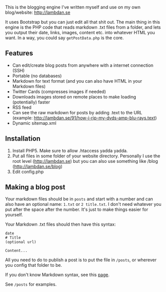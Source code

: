 This is the blogging engine I've written myself and use on my own blog/website: http://lambdan.se

It uses Bootstrap but you can just edit all that shit out. The main thing in this engine is the PHP code that reads markdown .txt files from a folder, and lets you output their date, links, images, content etc. into whatever HTML you want. In a way, you could say `getPostData.php` is the core.

## Features

- Can edit/create blog posts from anywhere with a internet connection (SSH)
- Portable (no databases)
- Markdown for text format (and you can also have HTML in your Markdown files)
- Twitter Cards (compresses images if needed)
- Downloads images stored on remote places to make loading (potentially) faster
- RSS feed
- Can see the raw markdown for posts by adding .text to the URL (example: http://lambdan.se/91/how-i-rip-my-dvds-amp-blu-rays.text)
- Dynamic sitemap.xml

## Installation

1. Install PHP5. Make sure to allow .htaccess yadda yadda.
2. Put all files in some folder of your website directory. Personally I use the root level (http://lambdan.se) but you can also use something like /blog (http://lambdan.se/blog)
3. Edit config.php

## Making a blog post

Your markdown files should be in `posts` and start with a number and can also have an optional name: `1.txt` or `2 title.txt`. I don't need whatever you put after the space after the number. It's just to make things easier for yourself.

Your Markdown .txt files should then have this syntax:

    date
    # Title
    (optional url)

    Content...

All you need to do to publish a post is to put the file in `/posts`, or wherever you config that folder to be.

If you don't know Markdown syntax, see this [page](https://daringfireball.net/projects/markdown/syntax). 

See `/posts` for examples. 